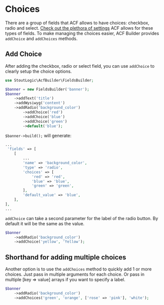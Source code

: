 # Choices
There are a group of fields that ACF allows to have choices: checkbox, radio and select. [Check out the plethora of settings](https://www.advancedcustomfields.com/resources/register-fields-via-php/#field-type%20settings) ACF allows for these types of fields. To make managing the choices easier, ACF Builder provides `addChoice` and `addChoices` methods.

## Add Choice
After adding the checkbox, radio or select field, you can use `addChoice` to clearly setup the choice options.
```php
use StoutLogic\AcfBuilder\FieldsBuilder;

$banner = new FieldsBuilder('banner');
$banner
    ->addText('title')
    ->addWysiwyg('content')
    ->addRadio('background_color')
        ->addChoice('red')
        ->addChoice('blue')
        ->addChoice('green')
        ->default('blue');
```
`$banner->build();` will generate:
```php
...
 'fields' => [
    [
        ...
        'name' => 'background_color',
        'type' => 'radio',
        'choices' => [
            'red' => 'red',
            'blue' => 'blue',
            'green' => 'green',
        ],
        'default_value' => 'blue',
    ],
],
...
```
`addChoice` can take a second parameter for the label of the radio button. By default it will be the same as the value.
```php
$banner
    ->addRadio('background_color')
    ->addChoice('yellow', 'Yellow');
```
## Shorthand for adding multiple choices
Another option is to use the `addChoices` method to quickly add 1 or more choices. Just pass in multiple arguments for each choice. Or pass in multiple [key => value] arrays if you want to specify a label.
```php
$banner
    ->addRadio('background_color')
    ->addChoices('green', 'orange', ['rose' => 'pink'], 'white');
```